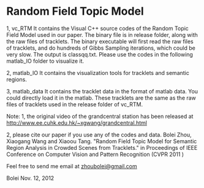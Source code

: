 Random Field Topic Model
========

1, vc_RTM
It contains the Visual C++ source codes of the Random Topic Field Model used in our paper. 
The binary file is in release folder, along with the raw files of tracklets. The binary executable will first read the raw files of tracklets, and do hundreds of Gibbs Sampling iterations, which could be very slow. The output is classqq.txt. Please use the codes in the following matlab_IO folder to visualize it. 

2, matlab_IO
It contains the visualization tools for tracklets and semantic regions.

3, matlab_data
It contains the tracklet data in the format of matlab data. You could directly load it in the matlab. These tracklets are the same as the raw files of tracklets used in the release folder of vc_RTM. 

Note: 
1, the original video of the grandcentral station has been released at   		http://www.ee.cuhk.edu.hk/~xgwang/grandcentral.html

2, please cite our paper if you use any of the codes and data.
Bolei Zhou, Xiaogang Wang and Xiaoou Tang. "Random Field Topic Model for Semantic Region Analysis in Crowded Scenes from Tracklets." in Proceedings of IEEE Conference on Computer Vision and Pattern Recognition (CVPR 2011 )

Feel free to send me email at zhoubolei@gmail.com

Bolei 
Nov. 12, 2012
